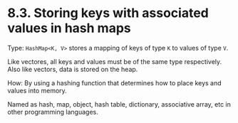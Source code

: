 # 8.3. Storing keys with associated values in hash maps

Type: `HashMap<K, V>` stores a mapping of keys of type `K` to values of type `V`.

Like vectores, all keys and values must be of the same type respectively. Also like vectors, data is stored on the heap.

How: By using a hashing function that determines how to place keys and values into memory.

Named as hash, map, object, hash table, dictionary, associative array, etc in other programming languages.
